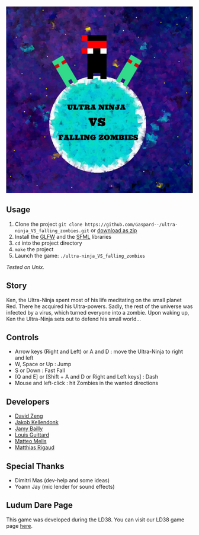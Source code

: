 ![img](https://raw.githubusercontent.com/Gaspard--/ultra-ninja_VS_falling_zombies/master/resources/Title.png)

## Usage
1. Clone the project `git clone https://github.com/Gaspard--/ultra-ninja_VS_falling_zombies.git` or [download as zip](https://github.com/Gaspard--/ultra-ninja_VS_falling_zombies/archive/master.zip)
2. Install the [GLFW](http://www.glfw.org/) and the [SFML](https://www.sfml-dev.org/) libraries
3. `cd` into the project directory
4. `make` the project
5. Launch the game: `./ultra-ninja_VS_falling_zombies`

*Tested on Unix.*

## Story

Ken, the Ultra-Ninja spent most of his life meditating on the small planet Red.
There he acquired his Ultra-powers.
Sadly, the rest of the universe was infected by a virus, which turned everyone into a zombie.
Upon waking up, Ken the Ultra-Ninja sets out to defend his small world...

## Controls

* Arrow keys (Right and Left) or A and D : move the Ultra-Ninja to right and left
* W, Space or Up : Jump
* S or Down : Fast Fall
* [Q and E] or [Shift + A and D or Right and Left keys] : Dash
* Mouse and left-click : hit Zombies in the wanted directions

## Developers
* [David Zeng](https://github.com/Arcsz)
* [Jakob Kellendonk](https://github.com/Gaspard--)
* [Jamy Bailly](https://github.com/baillyjamy)
* [Louis Guittard](https://github.com/TheSheepKing)
* [Matteo Melis](https://github.com/melis-m)
* [Matthias Rigaud](https://github.com/matthiasrigaud)

## Special Thanks

* Dimitri Mas (dev-help and some ideas)
* Yoann Jay (mic lender for sound effects)

## Ludum Dare Page

This game was developed during the LD38.
You can visit our LD38 game page [here](https://ldjam.com/events/ludum-dare/38/ultra-ninja-vs-falling-zombies).